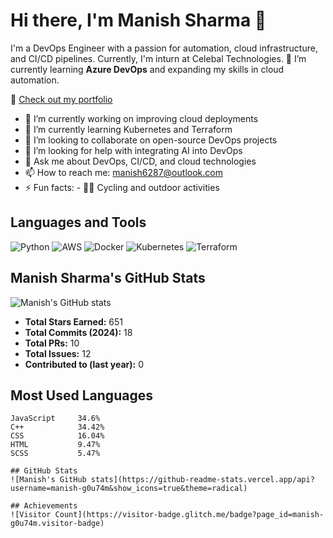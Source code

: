 # Hi there, I'm Manish Sharma 👋

I'm a DevOps Engineer with a passion for automation, cloud infrastructure, and CI/CD pipelines. Currently, I'm inturn at Celebal Technologies.
🌱 I’m currently learning **Azure DevOps** and expanding my skills in cloud automation.

🔗 [Check out my portfolio](https://manish-g0u74m.github.io/Portfolio/)

- 🔭 I’m currently working on improving cloud deployments
- 🌱 I’m currently learning Kubernetes and Terraform
- 👯 I’m looking to collaborate on open-source DevOps projects
- 🤔 I’m looking for help with integrating AI into DevOps
- 💬 Ask me about DevOps, CI/CD, and cloud technologies
- 📫 How to reach me: [manish6287@outlook.com](mailto:your-email@example.com)
- ⚡ Fun facts: - 🚴‍♂️ Cycling and outdoor activities
## Languages and Tools
![Python](https://img.shields.io/badge/Python-3776AB?style=for-the-badge&logo=python&logoColor=white)
![AWS](https://img.shields.io/badge/AWS-232F3E?style=for-the-badge&logo=amazon-aws&logoColor=white)
![Docker](https://img.shields.io/badge/Docker-2496ED?style=for-the-badge&logo=docker&logoColor=white)
![Kubernetes](https://img.shields.io/badge/Kubernetes-326CE5?style=for-the-badge&logo=kubernetes&logoColor=white)
![Terraform](https://img.shields.io/badge/Terraform-7B42BC?style=for-the-badge&logo=terraform&logoColor=white)


## Manish Sharma's GitHub Stats
![Manish's GitHub stats](https://github-readme-stats.vercel.app/api?username=manishsharma&show_icons=true&theme=radical)

- **Total Stars Earned:** 651
- **Total Commits (2024):** 18
- **Total PRs:** 10
- **Total Issues:** 12
- **Contributed to (last year):** 0

## Most Used Languages
```text
JavaScript     34.6%
C++            34.42%
CSS            16.04%
HTML           9.47%
SCSS           5.47%

## GitHub Stats
![Manish's GitHub stats](https://github-readme-stats.vercel.app/api?username=manish-g0u74m&show_icons=true&theme=radical)

## Achievements
![Visitor Count](https://visitor-badge.glitch.me/badge?page_id=manish-g0u74m.visitor-badge)
